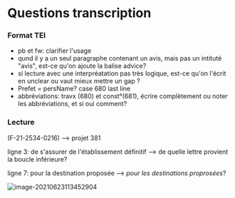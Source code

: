 # Questions transcription

### Format TEI

- pb et fw: clarifier l'usage
- qund il y a un seul paragraphe contenant un avis, mais pas un intituté "avis", est-ce qu'on ajoute la balise advice? 
- si lecture avec une interpréatation pas très logique, est-ce qu'on l'écrit en unclear ou vaut mieux mettre un gap ?
- Prefet = persName? case 680 last line
- abbréviations: travx (680) et const°(681), écrire complètement ou noter les abbréviations, et si oui comment? 



### Lecture

(F-21-2534-0216) --> projet 381

ligne 3: de s'assurer de l'établissement définitif --> de quelle lettre provient la boucle inférieure? 

ligne 7: pour la destination proposée --> *pour les destinations proprosées*? 

![image-20210623113452904](/home/lenamk/.config/Typora/typora-user-images/image-20210623113452904.png)

